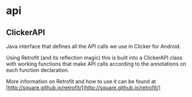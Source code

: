 # api

## ClickerAPI
Java interface that defines all the API calls we use in Clicker for Android.

Using Retrofit (and its reflection magic) this is built into a ClickerAPI class with working functions that make API calls according to the annotations on each function declaration.

More information on Retrofit and how to use it can be found at [http://square.github.io/retrofit/](http://square.github.io/retrofit/)